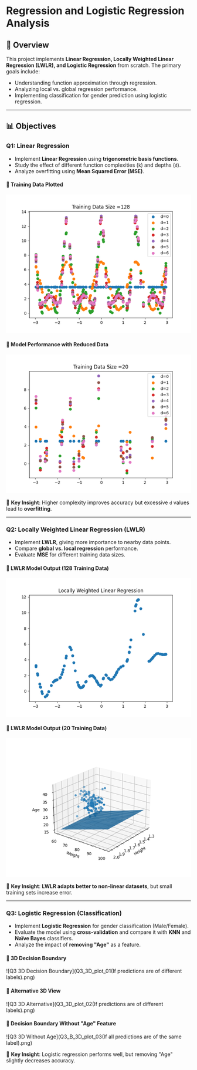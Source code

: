 # Regression and Logistic Regression Analysis

## 📌 Overview
This project implements **Linear Regression, Locally Weighted Linear Regression (LWLR), and Logistic Regression** from scratch. The primary goals include:
- Understanding function approximation through regression.
- Analyzing local vs. global regression performance.
- Implementing classification for gender prediction using logistic regression.

---

## 📊 Objectives

### **Q1: Linear Regression**
- Implement **Linear Regression** using **trigonometric basis functions**.
- Study the effect of different function complexities (`k`) and depths (`d`).
- Analyze overfitting using **Mean Squared Error (MSE)**.

#### **📌 Training Data Plotted**
![Q1 Training Data Plot](Q1_B_pic_size_128_k_2(Training_data_plotted).png)

#### **📌 Model Performance with Reduced Data**
![Q1 Reduced Data Plot](Q1_D_pic_size_20_k_2(Training_data_plotted).png)

📌 **Key Insight**: Higher complexity improves accuracy but excessive `d` values lead to **overfitting**.

---

### **Q2: Locally Weighted Linear Regression (LWLR)**
- Implement **LWLR**, giving more importance to nearby data points.
- Compare **global vs. local regression** performance.
- Evaluate **MSE** for different training data sizes.

#### **📌 LWLR Model Output (128 Training Data)**
![Q2 LWLR Full Dataset](Q2_B_Pic_size_128.png)

#### **📌 LWLR Model Output (20 Training Data)**
![Q3 3D Without Age](Q3_B_3D_plot_03.png)

📌 **Key Insight**: **LWLR adapts better to non-linear datasets**, but small training sets increase error.

---

### **Q3: Logistic Regression (Classification)**
- Implement **Logistic Regression** for gender classification (Male/Female).
- Evaluate the model using **cross-validation** and compare it with **KNN** and **Naïve Bayes** classifiers.
- Analyze the impact of **removing "Age"** as a feature.

#### **📌 3D Decision Boundary**
![Q3 3D Decision Boundary](Q3_3D_plot_01(If predictions are of different labels).png)

#### **📌 Alternative 3D View**
![Q3 3D Alternative](Q3_3D_plot_02(If predictions are of different labels).png)

#### **📌 Decision Boundary Without "Age" Feature**
![Q3 3D Without Age](Q3_B_3D_plot_03(If all predictions are of the same label).png)

📌 **Key Insight**: Logistic regression performs well, but removing "Age" slightly decreases accuracy.
